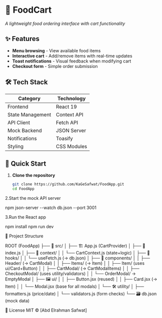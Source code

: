 # 🍕 FoodCart

_A lightweight food ordering interface with cart functionality_


## ✨ Features

- **Menu browsing** - View available food items
- **Interactive cart** - Add/remove items with real-time updates
- **Toast notifications** - Visual feedback when modifying cart
- **Checkout form** - Simple order submission

## 🛠 Tech Stack

| Category         | Technology       |
|------------------|------------------|
| Frontend         | React 19         |
| State Management | Context API      |
| API Client       | Fetch API        |
| Mock Backend     | JSON Server      |
| Notifications    | Toasify          |
| Styling          |  CSS Modules     |

## 🚀 Quick Start

1. **Clone the repository**
   ```bash
   git clone https://github.com/KaGeSafwat/FoodApp.git
   cd FoodApp
2.Start the mock API server

   npm json-server --watch db.json --port 3001
  
3.Run the React app

   npm install
   npm run dev
  
🧩 Project Structure

ROOT (FoodApp)
├── 📁 src/
│   ├── 🏗 App.js (CartProvider)
│   ├── 🔗 index.js
│   ├── 🧺 context/
│   │   └── CartContext.js (state+logic)
│   ├── 🎣 hooks/
│   │   └── useFetch.js (→ db.json)
│   ├── 🧩 components/
│   │   ├── Header/ (→ CartModal)
│   │   ├── Items/ (→ Item)
│   │   ├── Item/ (uses ui/Card+Button)
│   │   ├── CartModal/ (→ CartModalItems)
│   │   ├── CheckoutModal/ (uses utility/validators)
│   │   └── OrderModal/ → EmptyModal
│   ├── 🖼 ui/
│   │   ├── Button.jsx (reused)
│   │   ├── Card.jsx (→ Item)
│   │   └── Modal.jsx (base for all modals)
│   └── 🛠 utility/
│       ├── formatters.js (price/date)
│       └── validators.js (form checks)
└── 🗃 db.json (mock data)


 📜 License
MIT © [Abd Elrahman Safwat]
